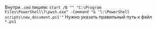 Внутри `.cmd` пишем:
`start /B "" "C:\Program Files\PowerShell\7\pwsh.exe" -Command "& 'l:\PowerShell scripts\new_document.ps1'"`
Нужно указать правильный путь к файл `*.ps1`
